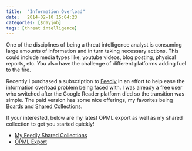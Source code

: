 ```yaml
---
title:  "Information Overload"
date:   2014-02-10 15:04:23
categories: [$dayjob]
tags: [threat intelligence]
---
```

One of the disciplines of being a threat intelligence analyst is consuming large amounts of information and in turn taking
necessary actions.  This could include media types like, youtube videos, blog posting, physical reports, etc.  You also have
the challenge of different platforms adding fuel to the fire.
 
Recently I purchased a subscription to <a href="https://feedly.com">Feedly</a> in an effort to help ease the information
overload problem being faced with.  I was already a free user who switched after the Google Reader platform died so the
transition was simple.  The paid version has some nice offerings, my favorites being <a href="https://blog.feedly.com/boards/">Boards</a> and <a href="https://blog.feedly.com/launching-shared-collections">Shared Collections</a>.

If your interested, below are my latest OPML export as well as my shared collection to get you started quickly!

<ul>
    <li><a href="https://feedly.com/ashbyca">My Feedly Shared Collections</a></li>
    <li><a href="https://ashby.keybase.pub/Blog/feedly.opml.xml">OPML Export</a></li>
</ul>
